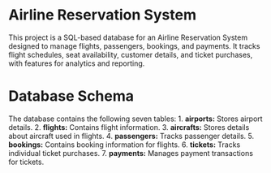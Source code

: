 # Airline Reservation System

This project is a SQL-based database for an Airline Reservation System designed to manage flights, passengers, bookings, and payments. It tracks flight schedules, seat availability, customer details, and ticket purchases, with features for analytics and reporting.

# Database Schema

The database contains the following seven tables:
	1.	**airports:** Stores airport details.
	2.	**flights:** Contains flight information.
	3.	**aircrafts:** Stores details about aircraft used in flights.
	4.	**passengers:** Tracks passenger details.
	5.	**bookings:** Contains booking information for flights.
	6.	**tickets:** Tracks individual ticket purchases.
	7.	**payments:** Manages payment transactions for tickets.